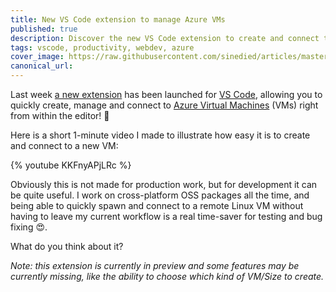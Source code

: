 ```yaml
---
title: New VS Code extension to manage Azure VMs
published: true
description: Discover the new VS Code extension to create and connect to Azure VM easily with this 1-minute video!
tags: vscode, productivity, webdev, azure
cover_image: https://raw.githubusercontent.com/sinedied/articles/master/articles/vscode/vm-extension/assets/new-azure-vm-ext.png
canonical_url:
---
```


Last week [a new extension](https://marketplace.visualstudio.com/items?itemName=ms-azuretools.vscode-azurevirtualmachines&WT.mc_id=devto-blog-yolasors) has been launched for [VS Code](https://code.visualstudio.com?WT.mc_id=devto-blog-yolasors), allowing you to quickly create, manage and connect to [Azure Virtual Machines](https://azure.microsoft.com/free/virtual-machines/?WT.mc_id=devto-blog-yolasors) (VMs) right from within the editor! 🎉

Here is a short 1-minute video I made to illustrate how easy it is to create and connect to a new VM:

{% youtube KKFnyAPjLRc %}

Obviously this is not made for production work, but for development it can be quite useful. I work on cross-platform OSS packages all the time, and being able to quickly spawn and connect to a remote Linux VM without having to leave my current workflow is a real time-saver for testing and bug fixing 😍.

What do you think about it?

*Note: this extension is currently in preview and some features may be currently missing, like the ability to choose which kind of VM/Size to create.*
